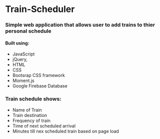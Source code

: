 # Train-Scheduler

### Simple web application that allows user to add trains to thier personal schedule

#### Built using:
- JavaScript
- jQuery, 
- HTML
- CSS
- Bootsrap CSS framework
- Moment.js
- Google Firebase Database

### Train schedule shows:
- Name of Train
- Train destination
- Frequency of train
- Time of next scheduled arrival
- Minutes till nex scheduled train based on page load
